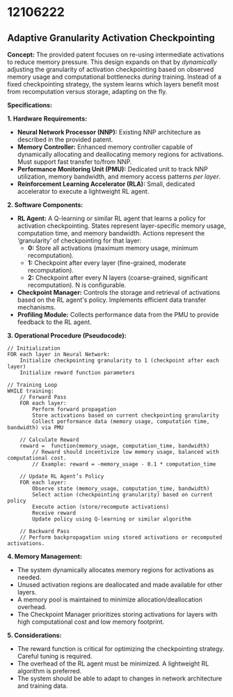 # 12106222

## Adaptive Granularity Activation Checkpointing

**Concept:** The provided patent focuses on re-using intermediate activations to reduce memory pressure. This design expands on that by *dynamically* adjusting the granularity of activation checkpointing based on observed memory usage and computational bottlenecks *during* training.  Instead of a fixed checkpointing strategy, the system learns which layers benefit most from recomputation versus storage, adapting on the fly.

**Specifications:**

**1. Hardware Requirements:**

*   **Neural Network Processor (NNP):** Existing NNP architecture as described in the provided patent.
*   **Memory Controller:** Enhanced memory controller capable of dynamically allocating and deallocating memory regions for activations. Must support fast transfer to/from NNP.
*   **Performance Monitoring Unit (PMU):** Dedicated unit to track NNP utilization, memory bandwidth, and memory access patterns *per layer*.
*   **Reinforcement Learning Accelerator (RLA):** Small, dedicated accelerator to execute a lightweight RL agent.

**2. Software Components:**

*   **RL Agent:** A Q-learning or similar RL agent that learns a policy for activation checkpointing. States represent layer-specific memory usage, computation time, and memory bandwidth. Actions represent the ‘granularity’ of checkpointing for that layer:
    *   **0:**  Store all activations (maximum memory usage, minimum recomputation).
    *   **1:**  Checkpoint after every layer (fine-grained, moderate recomputation).
    *   **2:**  Checkpoint after every N layers (coarse-grained, significant recomputation). N is configurable.
*   **Checkpoint Manager:** Controls the storage and retrieval of activations based on the RL agent's policy. Implements efficient data transfer mechanisms.
*   **Profiling Module:** Collects performance data from the PMU to provide feedback to the RL agent.

**3. Operational Procedure (Pseudocode):**

```
// Initialization
FOR each layer in Neural Network:
    Initialize checkpointing granularity to 1 (checkpoint after each layer)
    Initialize reward function parameters

// Training Loop
WHILE training:
    // Forward Pass
    FOR each layer:
        Perform forward propagation
        Store activations based on current checkpointing granularity
        Collect performance data (memory usage, computation time, bandwidth) via PMU

    // Calculate Reward
    reward =  function(memory_usage, computation_time, bandwidth)
        // Reward should incentivize low memory usage, balanced with computational cost.
        // Example: reward = -memory_usage - 0.1 * computation_time

    // Update RL Agent’s Policy
    FOR each layer:
        Observe state (memory_usage, computation_time, bandwidth)
        Select action (checkpointing granularity) based on current policy
        Execute action (store/recompute activations)
        Receive reward
        Update policy using Q-learning or similar algorithm

    // Backward Pass
    // Perform backpropagation using stored activations or recomputed activations.
```

**4.  Memory Management:**

*   The system dynamically allocates memory regions for activations as needed.
*   Unused activation regions are deallocated and made available for other layers.
*   A memory pool is maintained to minimize allocation/deallocation overhead.
*   The Checkpoint Manager prioritizes storing activations for layers with high computational cost and low memory footprint.

**5.  Considerations:**

*   The reward function is critical for optimizing the checkpointing strategy. Careful tuning is required.
*   The overhead of the RL agent must be minimized. A lightweight RL algorithm is preferred.
*   The system should be able to adapt to changes in network architecture and training data.
